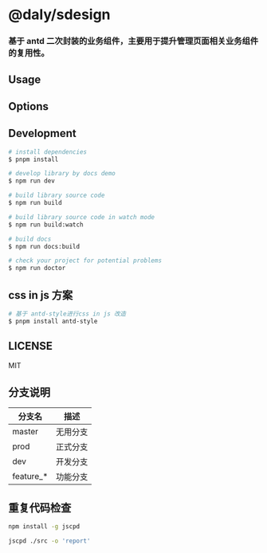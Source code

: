 # @daly/sdesign

### 基于 antd 二次封装的业务组件，主要用于提升管理页面相关业务组件的复用性。

## Usage

<!-- TODO -->

## Options

<!-- TODO -->

## Development

```bash
# install dependencies
$ pnpm install

# develop library by docs demo
$ npm run dev

# build library source code
$ npm run build

# build library source code in watch mode
$ npm run build:watch

# build docs
$ npm run docs:build

# check your project for potential problems
$ npm run doctor
```

## css in js 方案

```bash
# 基于 antd-style进行css in js 改造
$ pnpm install antd-style
```

## LICENSE

MIT

## 分支说明

| 分支名      | 描述     |
| ----------- | -------- |
| master      | 无用分支 |
| prod        | 正式分支 |
| dev         | 开发分支 |
| feature\_\* | 功能分支 |

## 重复代码检查

```bash
npm install -g jscpd

jscpd ./src -o 'report'
```
